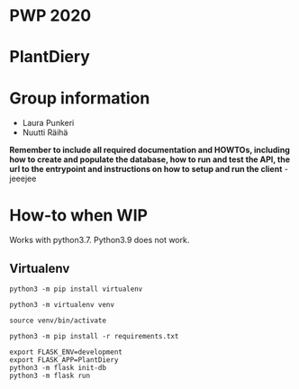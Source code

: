 # PWP 2020
# PlantDiery
# Group information
* Laura Punkeri
* Nuutti Räihä

__Remember to include all required documentation and HOWTOs, including how to create and populate the database, how to run and test the API, the url to the entrypoint and instructions on how to setup and run the client__
-jeeejee


# How-to when WIP

Works with python3.7.
Python3.9 does not work.

## Virtualenv

```
python3 -m pip install virtualenv
```


```
python3 -m virtualenv venv
```


```
source venv/bin/activate

```

```
python3 -m pip install -r requirements.txt
```

```
export FLASK_ENV=development
export FLASK_APP=PlantDiery
python3 -m flask init-db
python3 -m flask run
```
